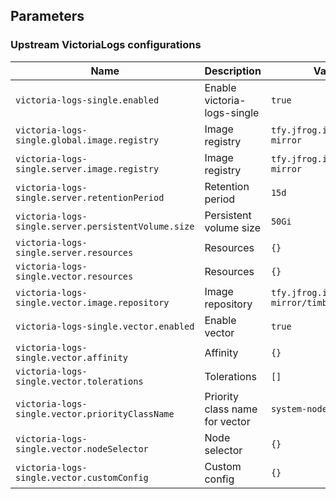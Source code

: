 ## Parameters

### Upstream VictoriaLogs configurations

| Name                                                | Description                    | Value                                     |
| --------------------------------------------------- | ------------------------------ | ----------------------------------------- |
| `victoria-logs-single.enabled`                      | Enable victoria-logs-single    | `true`                                    |
| `victoria-logs-single.global.image.registry`        | Image registry                 | `tfy.jfrog.io/tfy-mirror`                 |
| `victoria-logs-single.server.image.registry`        | Image registry                 | `tfy.jfrog.io/tfy-mirror`                 |
| `victoria-logs-single.server.retentionPeriod`       | Retention period               | `15d`                                     |
| `victoria-logs-single.server.persistentVolume.size` | Persistent volume size         | `50Gi`                                    |
| `victoria-logs-single.server.resources`             | Resources                      | `{}`                                      |
| `victoria-logs-single.vector.resources`             | Resources                      | `{}`                                      |
| `victoria-logs-single.vector.image.repository`      | Image repository               | `tfy.jfrog.io/tfy-mirror/timberio/vector` |
| `victoria-logs-single.vector.enabled`               | Enable vector                  | `true`                                    |
| `victoria-logs-single.vector.affinity`              | Affinity                       | `{}`                                      |
| `victoria-logs-single.vector.tolerations`           | Tolerations                    | `[]`                                      |
| `victoria-logs-single.vector.priorityClassName`     | Priority class name for vector | `system-node-critical`                    |
| `victoria-logs-single.vector.nodeSelector`          | Node selector                  | `{}`                                      |
| `victoria-logs-single.vector.customConfig`          | Custom config                  | `{}`                                      |
